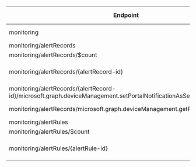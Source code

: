| Endpoint | v1.0 | V1.0-Url | v1.0-Methods | beta | Beta-Url | Beta-Methods | Path | Root | Children | Segment |
| ----------| ----------| ----------| ----------| ----------| ----------| ----------| ----------| ----------| ----------| ----------|
| monitoring| False| | | True| https://graph.microsoft.com/beta/monitoring| Get Patch| monitoring| monitoring| 2| monitoring|
| monitoring/alertRecords| False| | | True| https://graph.microsoft.com/beta/monitoring/alertRecords| Get Post| monitoring alertRecords| monitoring| 3| alertRecords|
| monitoring/alertRecords/$count| False| | | True| https://graph.microsoft.com/beta/monitoring/alertRecords/$count| Get| monitoring alertRecords $count| monitoring| 0| $count|
| monitoring/alertRecords/{alertRecord-id}| False| | | True| https://graph.microsoft.com/beta/monitoring/alertRecords/{alertRecord-id}| Get Patch Delete| monitoring alertRecords {alertRecord-id}| monitoring| 1| {alertRecord-id}|
| monitoring/alertRecords/{alertRecord-id}/microsoft.graph.deviceManagement.setPortalNotificationAsSent| False| | | True| https://graph.microsoft.com/beta/monitoring/alertRecords/{alertRecord-id}/microsoft.graph.deviceManagement.setPortalNotificationAsSent| Post| monitoring alertRecords {alertRecord-id} microsoft.graph.deviceManagement.setPortalNotificationAsSent| monitoring| 0| microsoft.graph.deviceManagement.setPortalNotificationAsSent|
| monitoring/alertRecords/microsoft.graph.deviceManagement.getPortalNotifications()| False| | | True| https://graph.microsoft.com/beta/monitoring/alertRecords/microsoft.graph.deviceManagement.getPortalNotifications()| Get| monitoring alertRecords microsoft.graph.deviceManagement.getPortalNotifications()| monitoring| 0| microsoft.graph.deviceManagement.getPortalNotifications()|
| monitoring/alertRules| False| | | True| https://graph.microsoft.com/beta/monitoring/alertRules| Get Post| monitoring alertRules| monitoring| 2| alertRules|
| monitoring/alertRules/$count| False| | | True| https://graph.microsoft.com/beta/monitoring/alertRules/$count| Get| monitoring alertRules $count| monitoring| 0| $count|
| monitoring/alertRules/{alertRule-id}| False| | | True| https://graph.microsoft.com/beta/monitoring/alertRules/{alertRule-id}| Get Patch Delete| monitoring alertRules {alertRule-id}| monitoring| 0| {alertRule-id}|
